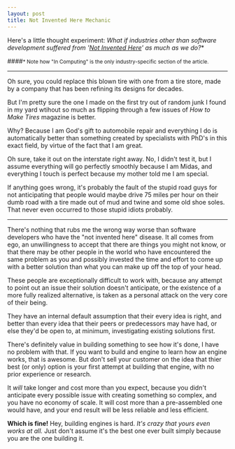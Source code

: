 ```yaml
---
layout: post
title: Not Invented Here Mechanic  
---
```

  
Here's a little thought experiment: **What if industries other than software development
suffered from '[Not Invented Here](http://en.wikipedia.org/wiki/Not_invented_here)' as much as we do*?**

####<small>* Note how "In Computing" is the only industry-specific section of the article.</small>

---

Oh sure, you could replace this blown tire with one from a tire store, 
made by a company that has been refining its designs for decades. 

But I'm pretty sure the one I made on the first try out of random junk I 
found in my yard wtihout so much as flipping through a few issues of 
*How to Make Tires* magazine is better. 

Why? Because I am God's gift to automobile repair and everything I do is 
automatically better than something created by specialists with PhD's in 
this exact field, by virtue of the fact that I am great. 

Oh sure, take it out on the interstate right away. No, I didn't test it, 
but I assume everything will go perfectly smoothly because I am Midas, and 
everything I touch is perfect because my mother told me I am special.

If anything goes wrong, it's probably the fault of the stupid road guys 
for not anticipating that people would maybe drive 75 miles per hour
on their dumb road with a tire made out of mud and twine and some old 
shoe soles. That never even occurred to those stupid idiots probably.

---

There's nothing that rubs me the wrong way worse than software developers who
have the "not invented here" disease. It all comes from ego, an unwillingness
to accept that there are things you might not know, or that there may be
other people in the world who have encountered the same problem as you
and possibly invested the time and effort to come up with a better solution 
than what you can make up off the top of your head.

These people are exceptionally difficult to work with, because any attempt
to point out an issue their solution doesn't anticipate, or the existence of 
a more fully realized alternative, is taken as a personal
attack on the very core of their being. 

They have an internal default assumption that their every idea is right, 
and better than every idea that their peers or predecessors may have had,
or else they'd be open to, at minimum, investigating existing solutions first.

There's definitely value in building something to see how it's done, I have no problem
with that. If you want to build and engine to learn how an engine works, that is
awesome. But don't sell your customer on the idea that thier best (or only) option
is your first attempt at building that engine, with no prior experience or research. 

It *will* take longer and cost more than you expect, because you didn't anticipate every possible
issue with creating something so complex, and you have no economy of scale. It will cost 
more than a pre-assembled one would have, and your end result will be less reliable and less efficient.

**Which is fine!** Hey, building engines is hard. *It's crazy that yours even works at all.* 
Just don't assume it's the best one ever built simply because you are the one building it.